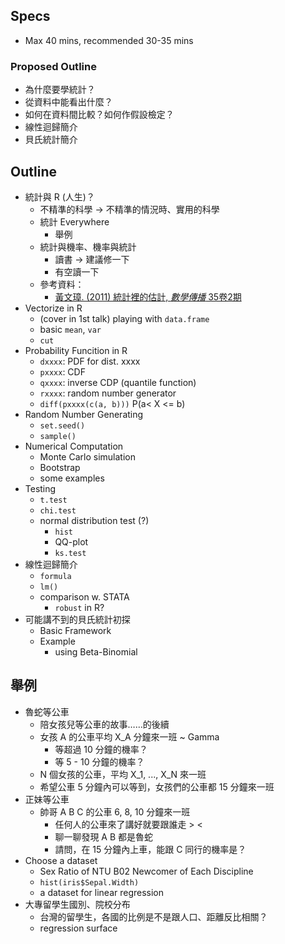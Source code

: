 ## Specs

- Max 40 mins, recommended 30-35 mins

### Proposed Outline

- 為什麼要學統計？
- 從資料中能看出什麼？
- 如何在資料間比較？如何作假設檢定？
- 線性迴歸簡介
- 貝氏統計簡介

## Outline

- 統計與 R (人生)？
    - 不精準的科學 -> 不精準的情況時、實用的科學
    - 統計 Everywhere
        - 舉例
    - 統計與機率、機率與統計
        - 讀書 -> 建議修一下
        - 有空讀一下
    - 參考資料：
        - [黃文璋. (2011) 統計裡的估計, *數學傳播* 35卷2期](http://w3.math.sinica.edu.tw/media/pdf.jsp?m_file=ZDMxMi8zMTIwMQ==)
- Vectorize in R
    - (cover in 1st talk) playing with `data.frame`
    - basic `mean`, `var`
    - `cut`
- Probability Funcition in R
    - `dxxxx`: PDF for dist. xxxx
    - `pxxxx`: CDF
    - `qxxxx`: inverse CDP (quantile function)
    - `rxxxx`: random number generator
    - `diff(pxxxx(c(a, b)))` P(a< X <= b)
- Random Number Generating
    - `set.seed()`
    - `sample()`
- Numerical Computation
    - Monte Carlo simulation
    - Bootstrap
    - some examples
- Testing
    - `t.test`
    - `chi.test`
    - normal distribution test (?)
        - `hist`
        - QQ-plot
        - `ks.test`
- 線性迴歸簡介
    - `formula`
    - `lm()`
    - comparison w. STATA
        - `robust` in R?
- 可能講不到的貝氏統計初探
    - Basic Framework
    - Example
        - using Beta-Binomial

## 舉例
- 魯蛇等公車
    - 陪女孩兒等公車的故事……的後續
    - 女孩 A 的公車平均 X_A 分鐘來一班 ~ Gamma
        - 等超過 10 分鐘的機率？
        - 等 5 - 10 分鐘的機率？
    - N 個女孩的公車，平均 X_1, ..., X_N 來一班
    - 希望公車 5 分鐘內可以等到，女孩們的公車都 15 分鐘來一班
- 正妹等公車
    - 帥哥 A B C 的公車 6, 8, 10 分鐘來一班
        - 任何人的公車來了講好就要跟誰走 > <
        - 聊一聊發現 A B 都是魯蛇
        - 請問，在 15 分鐘內上車，能跟 C 同行的機率是？
- Choose a dataset
    - Sex Ratio of NTU B02 Newcomer of Each Discipline
    - `hist(iris$Sepal.Width)`
    - a dataset for linear regression
- 大專留學生國別、院校分布
    - 台灣的留學生，各國的比例是不是跟人口、距離反比相關？
    - regression surface
